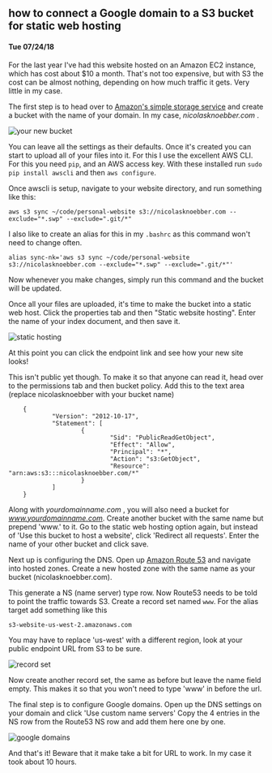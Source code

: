## how to connect a Google domain to a S3 bucket for static web hosting
#### Tue 07/24/18

For the last year I've had this website hosted on an Amazon EC2 instance, which has cost about $10 a month.
That's not too expensive,  but with S3 the cost can be almost nothing, depending on how much traffic it gets.
Very little in my case.

The first step is to head over to [Amazon's simple storage service](https://aws.amazon.com/s3 "s3")
and create a bucket with the name of your domain. In my case, *nicolasknoebber.com* .

![your new bucket](images/new_bucket.png)

You can leave all the settings as their defaults. Once it's created you can start to upload all
of your files into it. For this I use the excellent AWS CLI. For this you need `pip`, and an AWS
access key. With these installed run `sudo pip install awscli` and then `aws configure`.

Once awscli is setup, navigate to your website directory, and run something like this:

    aws s3 sync ~/code/personal-website s3://nicolasknoebber.com --exclude="*.swp" --exclude=".git/*"

I also like to create an alias for this in my `.bashrc` as this command won't need to change often.

    alias sync-nk='aws s3 sync ~/code/personal-website s3://nicolasknoebber.com --exclude="*.swp" --exclude=".git/*"'

Now whenever you make changes, simply run this command and the bucket will be updated.

Once all your files are uploaded, it's time to make the bucket into a static web host.
Click the properties tab and then "Static website hosting". Enter the name of your
index document, and then save it.

![static hosting](images/static_hosting.png)

At this point you can click the endpoint link and see how your new site looks!

This isn't public yet though. To make it so that anyone can read it, head over to the permissions tab
and then bucket policy. Add this to the text area (replace nicolasknoebber with your bucket name)

		{
				"Version": "2012-10-17",
				"Statement": [
						{
								"Sid": "PublicReadGetObject",
								"Effect": "Allow",
								"Principal": "*",
								"Action": "s3:GetObject",
								"Resource": "arn:aws:s3:::nicolasknoebber.com/*"
						}
				]
		}

Along with *yourdomainname.com* , you will also need a bucket for *www.yourdomainname.com*. Create
another bucket with the same name but prepend 'www.' to it. Go to the static web
hosting option again, but instead of 'Use this bucket to host a website', click 'Redirect all
requests'. Enter the name of your other bucket and click save.

Next up is configuring the DNS. Open up [Amazon Route 53](https://aws.amazon.com/route53/) and
navigate into hosted zones. Create a new hosted zone with the same name as your bucket (nicolasknoebber.com).

This generate a NS (name server) type row. Now Route53 needs to be told to point the traffic
towards S3. Create a record set named `www`. For the alias target add something like this

    s3-website-us-west-2.amazonaws.com

You may have to replace 'us-west' with a different region, look at your public endpoint URL from
S3 to be sure.

![record set](images/hosted_zone.png)

Now create another record set, the same as before but leave the name field empty. This makes it
so that you won't need to type 'www' in before the url.

The final step is to configure Google domains. Open up the DNS settings on your domain and click
'Use custom name servers'  Copy the 4 entries in the NS row from the Route53 NS row and add them here
one by one.

![google domains](images/google_domains.png)

And that's it! Beware that it make take a bit for URL to work. In my case it took about 10 hours.
